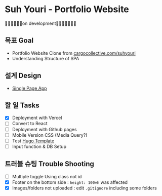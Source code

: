 # Suh Youri - Portfolio Website 

🚧🚧🚧🚧🚧🚧on development🚧🚧🚧🚧🚧🚧🚧

## 목표 Goal
- Portfolio Website Clone from [cargocollective.com/suhyouri](https://cargocollective.com/suhyouri)
- Understanding Structure of SPA

## 설계 Design
- [Single Page App](https://youtu.be/6BozpmSjk-Y)

## 할 일 Tasks
- [x] Deployment with Vercel
- [ ] Convert to React
- [ ] Deployment with Github pages
- [ ] Mobile Version CSS (Media Query?)
- [ ] Test [Hugo Template](https://themes.gohugo.io/) 
- [ ] Input function & DB Setup

## 트러블 슈팅 Trouble Shooting
- [ ] Multiple toggle Using class not id
- [x] Footer on the bottom side : `height: 100vh` was affected
- [x] Images/folders not uploaded : edit `.gitignore` including some folders
